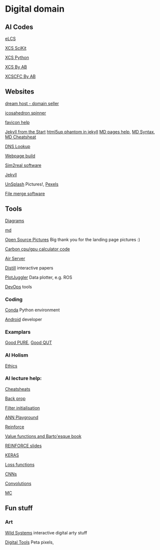 # Digital domain
<!-- Websites, how to program, AR/VR -->



## AI Codes

[eLCS](https://github.com/UrbsLab/scikit-eLCS)

[XCS SciKit](https://github.com/UrbsLab/scikit-XCS)

[XCS Python](https://github.com/hosford42/xcs)

[XCS By AB](https://github.com/DevAB-Git/sspXCS)

[XCSCFC By AB](https://github.com/DevAB-Git/sspXCSCFC)

## Websites

[ dream host - domain seller ](https://panel.dreamhost.com/)

[ icosahedron spinner ](https://search.creativecommons.org/photos/9050b8a1-e792-4c6a-8ef4-9f910d068483)

[favicon help](https://www.lcn.com/blog/beginners-guide-favicons/)

[Jekyll from the Start](https://www.kiltandcode.com/2020/04/30/how-to-create-a-blog-using-jekyll-and-github-pages-on-windows/)
[html5up phantom in jekyll](https://www.jekyll-resources.com/theme/phantom/)
[MD pages help](https://kbroman.org/simple_site/pages/overview.html), 
[MD Syntax](https://github.com/tchapi/markdown-cheatsheet/blob/master/README.md), 
[MD Cheatsheat](https://www.markdownguide.org/cheat-sheet/) 

[DNS Lookup](https://www.whatsmydns.net/#A/ai-rt.com)

[Webpage build](https://towardsdatascience.com/building-a-beautiful-static-webpage-using-github-f0f92c6e1f02)




[Sim2real software](https://sites.google.com/view/simopt)

[Jekyll](https://nicolas-van.github.io/easy-markdown-to-github-pages/)


[UnSplash](https://unsplash.com/) Pictures!, [Pexels](https://www.pexels.com/) 

[File merge software](https://meldmerge.org/)

## Tools
[Diagrams](https://app.diagrams.net/)

[md](https://www.markdownguide.org/cheat-sheet/)

[Open Source Pictures](https://unsplash.com/s/photos/ramshackle-house) Big thank you for the landing page pictures :)

[Carbon cpu/gpu calculator code](https://github.com/mlco2/codecarbon)

[Air Server](https://www.airserver.com/WindowsDesktop)

[Distill](https://yimei-demo-distill.netlify.app/) interactive papers

[PlotJuggler](https://www.plotjuggler.io/) Data plotter, e.g. ROS 

[DevOps](https://raygun.com/blog/best-devops-tools/) tools

### Coding

[Conda](https://docs.conda.io/projects/conda/en/latest/) Python environment 

[Android](https://developer.android.com/guide/topics/sensors/sensors_motion) developer

### Examplars

[Good PURE](https://research.monash.edu/en/persons/dana-kulic), 
[Good QUT](https://www.qut.edu.au/about/our-people/academic-profiles/m.foth)


### AI Holism
[Ethics](https://www.microsoft.com/en-us/research/project/ai-fairness-checklist/)




### AI lecture help: 
[Cheatsheats](https://stanford.edu/~shervine/teaching/cs-230/cheatsheet-deep-learning-tips-and-tricks)

[Back prop](https://www.edureka.co/blog/backpropagation/)

[Filter initialisation](https://blog.goodaudience.com/visualizing-various-filter-initializers-in-keras-ca14c996db22)

[ANN Playground](https://playground.tensorflow.org/)

[Reinforce](https://medium.com/@thechrisyoon/deriving-policy-gradients-and-implementing-reinforce-f887949bd63)

[Value functions and Barto'esque book](http://incompleteideas.net/book/first/ebook/node34.html#:~:text=Almost%20all%20reinforcement%20learning%20algorithms,action%20in%20a%20given%20state)

[REINFORCE slides](http://www.cs.toronto.edu/~tingwuwang/REINFORCE.pdf)

[KERAS](https://keras.io/api/layers/convolution_layers/)

[Loss functions](https://towardsdatascience.com/understanding-different-loss-functions-for-neural-networks-dd1ed0274718)

[CNNs](https://towardsdatascience.com/intuitively-understanding-convolutions-for-deep-learning-1f6f42faee1)

[Convolutions](https://towardsdatascience.com/types-of-convolution-kernels-simplified-f040cb307c37)

[MC](http://incompleteideas.net/book/first/ebook/node51.html)


## Fun stuff

### Art
[Wild Systems](https://www.wildsystem.net/about.html) interactive digital arty stuff 

[Digital Tools](https://petapixel.com/2022/09/23/a-high-res-look-into-the-mountain-made-famous-by-lord-of-the-rings/) Peta pixels, 
